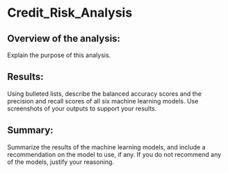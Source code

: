 # Credit_Risk_Analysis

## Overview of the analysis: 
Explain the purpose of this analysis.

## Results: 
Using bulleted lists, describe the balanced accuracy scores and the precision and recall scores of all six machine learning models. 
Use screenshots of your outputs to support your results.

## Summary: 
Summarize the results of the machine learning models, and include a recommendation on the model to use, if any. 
If you do not recommend any of the models, justify your reasoning.
